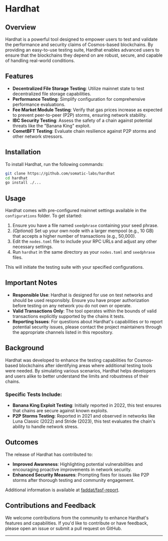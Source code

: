 # Hardhat

## Overview

Hardhat is a powerful tool designed to empower users to test and validate the performance and security claims of Cosmos-based blockchains. By providing an easy-to-use testing suite, Hardhat enables advanced users to ensure that the blockchains they depend on are robust, secure, and capable of handling real-world conditions.

## Features

- **Decentralized File Storage Testing**: Utilize mainnet state to test decentralized file storage capabilities.
- **Performance Testing**: Simplify configuration for comprehensive performance evaluations.
- **Fee Market Module Testing**: Verify that gas prices increase as expected to prevent peer-to-peer (P2P) storms, ensuring network stability.
- **IBC Security Testing**: Assess the safety of a chain against potential threats like the "Banana King" exploit.
- **CometBFT Testing**: Evaluate chain resilience against P2P storms and other network stressors.

## Installation

To install Hardhat, run the following commands:

```bash
git clone https://github.com/somatic-labs/hardhat
cd hardhat
go install ./...
```



## Usage

Hardhat comes with pre-configured mainnet settings available in the `configurations` folder. To get started:

1. Ensure you have a file named `seedphrase` containing your seed phrase.
2. *(Optional)* Set up your own node with a larger mempool (e.g., 10 GB) that accepts a higher number of transactions (e.g., 50,000).
3. Edit the `nodes.toml` file to include your RPC URLs and adjust any other necessary settings.
4. Run `hardhat` in the same directory as your `nodes.toml` and `seedphrase` files.

This will initiate the testing suite with your specified configurations.

## Important Notes

- **Responsible Use**: Hardhat is designed for use on test networks and should be used responsibly. Ensure you have proper authorization before testing on any network you do not own or operate.
- **Valid Transactions Only**: The tool operates within the bounds of valid transactions explicitly supported by the chains it tests.
- **Reporting Issues**: For questions about Hardhat's capabilities or to report potential security issues, please contact the project maintainers through the appropriate channels listed in this repository.

## Background

Hardhat was developed to enhance the testing capabilities for Cosmos-based blockchains after identifying areas where additional testing tools were needed. By simulating various scenarios, Hardhat helps developers and users alike to better understand the limits and robustness of their chains.

### Specific Tests Include:

- **Banana King Exploit Testing**: Initially reported in 2022, this test ensures that chains are secure against known exploits.
- **P2P Storms Testing**: Reported in 2021 and observed in networks like Luna Classic (2022) and Stride (2023), this test evaluates the chain's ability to handle network stress.

## Outcomes

The release of Hardhat has contributed to:

- **Improved Awareness**: Highlighting potential vulnerabilities and encouraging proactive improvements in network security.
- **Enhanced Security Measures**: Prompting fixes for issues like P2P storms after thorough testing and community engagement.

Additional information is available at [faddat/fasf-report](https://github.com/faddat/fasf-report).

## Contributions and Feedback

We welcome contributions from the community to enhance Hardhat's features and capabilities. If you'd like to contribute or have feedback, please open an issue or submit a pull request on GitHub.

---
